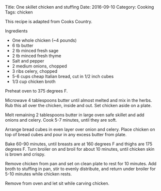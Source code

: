 Title: One skillet chicken and stuffing
Date: 2016-09-10
Category: Cooking
Tags: chicken

This recipe is adapted from Cooks Country.

Ingredients

* One whole chicken (~4 pounds)
* 6 tb butter
* 2 tb minced fresh sage
* 2 tb minced fresh thyme
* Salt and pepper
* 2 medium onions, chopped
* 3 ribs celery, chopped
* 5-6 cups cheap Italian bread, cut in 1/2 inch cubes
* 1/3 cup chicken broth

Preheat oven to 375 degrees F.

Microwave 4 tablespoons butter until almost melted and mix in the herbs. Rub this all over the chicken, inside and out.  Set chicken aside on a plate.

Melt remaining 2 tablespoons butter in large oven safe skillet and add onions and celery.  Cook 5-7 minutes, until they are soft.

Arrange bread cubes in even layer over onion and celery.  Place chicken on top of bread cubes and pour in any excess butter from plate.

Bake 60-90 minutes, until breasts are at 160 degrees F and thighs are 175 degrees F.  Turn broiler on and broil for about 10 minutes, until chicken skin is brown and crispy.

Remove chicken from pan and set on clean plate to rest for 10 minutes.  Add broth to stuffing in pan, stir to evenly distribute, and return under broiler for 5-10 minutes while chicken rests.  

Remove from oven and let sit while carving chicken.


